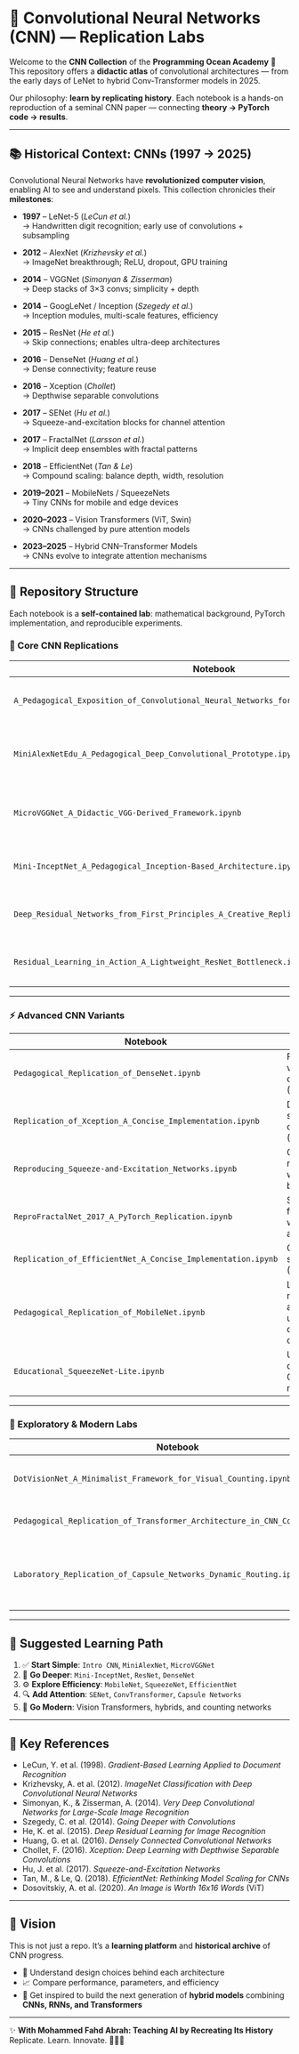 # 🧠 Convolutional Neural Networks (CNN) — Replication Labs

Welcome to the **CNN Collection** of the **Programming Ocean Academy** 🌊  
This repository offers a **didactic atlas** of convolutional architectures — from the early days of LeNet to hybrid Conv-Transformer models in 2025.

Our philosophy: **learn by replicating history**. Each notebook is a hands-on reproduction of a seminal CNN paper — connecting **theory → PyTorch code → results**.

---

## 📚 Historical Context: CNNs (1997 → 2025)

Convolutional Neural Networks have **revolutionized computer vision**, enabling AI to see and understand pixels. This collection chronicles their **milestones**:

- **1997** – LeNet-5 (*LeCun et al.*)  
  → Handwritten digit recognition; early use of convolutions + subsampling  

- **2012** – AlexNet (*Krizhevsky et al.*)  
  → ImageNet breakthrough; ReLU, dropout, GPU training  

- **2014** – VGGNet (*Simonyan & Zisserman*)  
  → Deep stacks of 3×3 convs; simplicity + depth  

- **2014** – GoogLeNet / Inception (*Szegedy et al.*)  
  → Inception modules, multi-scale features, efficiency  

- **2015** – ResNet (*He et al.*)  
  → Skip connections; enables ultra-deep architectures  

- **2016** – DenseNet (*Huang et al.*)  
  → Dense connectivity; feature reuse  

- **2016** – Xception (*Chollet*)  
  → Depthwise separable convolutions  

- **2017** – SENet (*Hu et al.*)  
  → Squeeze-and-excitation blocks for channel attention  

- **2017** – FractalNet (*Larsson et al.*)  
  → Implicit deep ensembles with fractal patterns  

- **2018** – EfficientNet (*Tan & Le*)  
  → Compound scaling: balance depth, width, resolution  

- **2019–2021** – MobileNets / SqueezeNets  
  → Tiny CNNs for mobile and edge devices  

- **2020–2023** – Vision Transformers (ViT, Swin)  
  → CNNs challenged by pure attention models  

- **2023–2025** – Hybrid CNN–Transformer Models  
  → CNNs evolve to integrate attention mechanisms  

---

## 📂 Repository Structure

Each notebook is a **self-contained lab**: mathematical background, PyTorch implementation, and reproducible experiments.

### 🔬 Core CNN Replications

| Notebook | Description |
|----------|-------------|
| `A_Pedagogical_Exposition_of_Convolutional_Neural_Networks_for_Image_Classification.ipynb` | Intro to convolutions, pooling, ReLU, backprop. |
| `MiniAlexNetEdu_A_Pedagogical_Deep_Convolutional_Prototype.ipynb` | Compact AlexNet-style network (ImageNet influence). |
| `MicroVGGNet_A_Didactic_VGG-Derived_Framework.ipynb` | Simple VGG-style model with deep stacks of convs. |
| `Mini-InceptNet_A_Pedagogical_Inception-Based_Architecture.ipynb` | Reproduction of Inception blocks (GoogLeNet). |
| `Deep_Residual_Networks_from_First_Principles_A_Creative_Replication_of_ResNet.ipynb` | ResNet with skip connections from scratch. |
| `Residual_Learning_in_Action_A_Lightweight_ResNet_Bottleneck.ipynb` | Bottleneck implementation in ResNet-50 style. |

---

### ⚡ Advanced CNN Variants

| Notebook | Description |
|----------|-------------|
| `Pedagogical_Replication_of_DenseNet.ipynb` | Feature reuse via dense connectivity (DenseNet). |
| `Replication_of_Xception_A_Concise_Implementation.ipynb` | Depthwise separable convolutions (Xception). |
| `Reproducing_Squeeze-and-Excitation_Networks.ipynb` | Channel recalibration with SE blocks. |
| `ReproFractalNet_2017_A_PyTorch_Replication.ipynb` | Self-similar fractal CNNs with dropout alternatives. |
| `Replication_of_EfficientNet_A_Concise_Implementation.ipynb` | Compound scaling CNN (EfficientNet). |
| `Pedagogical_Replication_of_MobileNet.ipynb` | Lightweight mobile architecture using depthwise convs. |
| `Educational_SqueezeNet-Lite.ipynb` | Ultra-compact CNN with fire modules. |

---

### 🧪 Exploratory & Modern Labs

| Notebook | Description |
|----------|-------------|
| `DotVisionNet_A_Minimalist_Framework_for_Visual_Counting.ipynb` | Minimalist CNN for object counting. |
| `Pedagogical_Replication_of_Transformer_Architecture_in_CNN_Context.ipynb` | CNN → ViT hybrid explorations. |
| `Laboratory_Replication_of_Capsule_Networks_Dynamic_Routing.ipynb` | Capsules (Sabour et al., 2017) with dynamic routing. |

---

## 🧭 Suggested Learning Path

1. ✅ **Start Simple**: `Intro CNN`, `MiniAlexNet`, `MicroVGGNet`  
2. 🔁 **Go Deeper**: `Mini-InceptNet`, `ResNet`, `DenseNet`  
3. ⚙️ **Explore Efficiency**: `MobileNet`, `SqueezeNet`, `EfficientNet`  
4. 🔍 **Add Attention**: `SENet`, `ConvTransformer`, `Capsule Networks`  
5. 🧠 **Go Modern**: Vision Transformers, hybrids, and counting networks

---

## 🔗 Key References

- LeCun, Y. et al. (1998). *Gradient-Based Learning Applied to Document Recognition*  
- Krizhevsky, A. et al. (2012). *ImageNet Classification with Deep Convolutional Neural Networks*  
- Simonyan, K., & Zisserman, A. (2014). *Very Deep Convolutional Networks for Large-Scale Image Recognition*  
- Szegedy, C. et al. (2014). *Going Deeper with Convolutions*  
- He, K. et al. (2015). *Deep Residual Learning for Image Recognition*  
- Huang, G. et al. (2016). *Densely Connected Convolutional Networks*  
- Chollet, F. (2016). *Xception: Deep Learning with Depthwise Separable Convolutions*  
- Hu, J. et al. (2017). *Squeeze-and-Excitation Networks*  
- Tan, M., & Le, Q. (2018). *EfficientNet: Rethinking Model Scaling for CNNs*  
- Dosovitskiy, A. et al. (2020). *An Image is Worth 16x16 Words* (ViT)

---

## 🎯 Vision

This is not just a repo. It’s a **learning platform** and **historical archive** of CNN progress.

- 🔬 Understand design choices behind each architecture  
- 📈 Compare performance, parameters, and efficiency  
- 🧠 Get inspired to build the next generation of **hybrid models** combining **CNNs, RNNs, and Transformers**

---

✨ **With Mohammed Fahd Abrah: Teaching AI by Recreating Its History**  
Replicate. Learn. Innovate. 🔨🤖🔧

